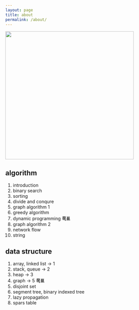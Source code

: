 ```yaml
---
layout: page
title: about
permalink: /about/
---
```


<img class="col one right" width="400"  src="{{ site.baseurl }}/assets/images/Basis_for_GSAlgo.png">

## algorithm
1. introduction
2. binary search
3. sorting
4. divide and conqure
5. graph algorithm 1 
6. greedy algorithm
7. dynamic programming **목표**
8. graph algorithm 2
9. network flow
10. string

## data structure
1. array, linked list -> 1
2. stack, queue -> 2
3. heap -> 3
4. graph -> 5 **목표**
5. disjoint set
6. segment tree, binary indexed tree
7. lazy propagation
8. spars table 

